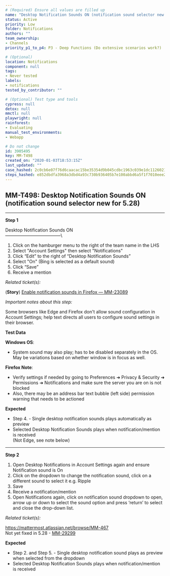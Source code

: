 ```yaml
---
# (Required) Ensure all values are filled up
name: "Desktop Notification Sounds ON (notification sound selector new for 5.28)"
status: Active
priority: Low
folder: Notifications
authors: ""
team_ownership: 
- Channels
priority_p1_to_p4: P3 - Deep Functions (Do extensive scenarios work?)

# (Optional)
location: Notifications
component: null
tags: 
- Never tested
labels: 
- notifications
tested_by_contributor: ""

# (Optional) Test type and tools
cypress: null
detox: null
mmctl: null
playwright: null
rainforest: 
- Evaluating
manual_test_environments: 
- Webapp

# Do not change
id: 3905495
key: MM-T498
created_on: "2020-01-03T18:53:15Z"
last_updated: ""
case_hashed: 2c0cb6e07f76d6caacac15be35354d9b045cdbc1963c039e1dc11260211dea52c6ed075e3ee5897eb6e9bf69b67befc2
steps_hashed: e852dbdfa3968a3dbd4a93c730b936405b7e100abbd6a5f1f7010eee20087e097e195004d0becb993a724b1d639ebac2
---
```


<!-- (Auto-generated) Based on frontmatter's "key" and "name" -->

## MM-T498: Desktop Notification Sounds ON (notification sound selector new for 5.28)

---

**Step 1**

Desktop Notification Sounds ON\
–––––––––––––––––––––––––\\

1. Click on the hamburger menu to the right of the team name in the LHS
2. Select "Account Settings" then select "Notifications"
3. Click “Edit” to the right of “Desktop Notification Sounds”
4. Select "On" (Bing is selected as a default sound)
5. Click “Save”
6. Receive a mention

_Related ticket(s):_

(**Story**) [Enable notification sounds in Firefox — MM-23089](https://mattermost.atlassian.net/browse/MM-23089)

_Important notes about this step:_

Some browsers like Edge and Firefox don't allow sound configuration in Account Settings; help text directs all users to configure sound settings in their browser.

**Test Data**

**Windows OS**:

- System sound may also play; has to be disabled separately in the OS. May be variations based on whether window is in focus as well.

**Firefox Note**:

- Verify settings if needed by going to Preferences ➜ Privacy & Security ➜ Permissions ➜ Notifications and make sure the server you are on is not blocked
- Also, there may be an address bar text bubble (left side) permission warning that needs to be actioned

**Expected**

- Step 4. - Single desktop notification sounds plays automatically as preview
- Selected Desktop Notification Sounds plays when notification/mention is received\
  (Not Edge, see note below)

---

**Step 2**

1. Open Desktop Notifications in Account Settings again and ensure Notification sound is On
2. Click on the dropdown to change the notification sound, click on a different sound to select it e.g. Ripple
3. Save
4. Receive a notification/mention
5. Open Notifications again, click on notification sound dropdown to open, arrow up or down to select the sound option and press ‘return’ to select and close the drop-down list.

_Related ticket(s):_

<https://mattermost.atlassian.net/browse/MM-467>\
Not yet fixed in 5.28 - [MM-29299](https://mattermost.atlassian.net/browse/MM-29299)

**Expected**

- Step 2. and Step 5. - Single desktop notification sound plays as preview when selected from the dropdown
- Selected Desktop Notification Sounds plays when notification/mention is received
